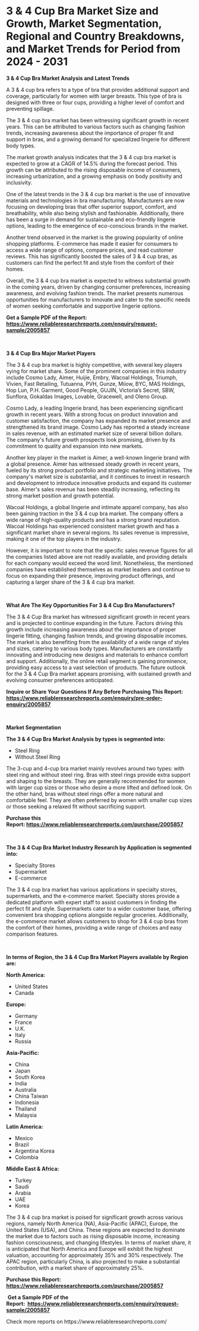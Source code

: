 <p><h1>3 & 4 Cup Bra Market Size and Growth, Market Segmentation, Regional and Country Breakdowns, and Market Trends for Period from 2024 -  2031</h1></p><p><strong>3 & 4 Cup Bra Market Analysis and Latest Trends</strong></p>
<p><p>A 3 & 4 cup bra refers to a type of bra that provides additional support and coverage, particularly for women with larger breasts. This type of bra is designed with three or four cups, providing a higher level of comfort and preventing spillage. </p><p>The 3 & 4 cup bra market has been witnessing significant growth in recent years. This can be attributed to various factors such as changing fashion trends, increasing awareness about the importance of proper fit and support in bras, and a growing demand for specialized lingerie for different body types. </p><p>The market growth analysis indicates that the 3 & 4 cup bra market is expected to grow at a CAGR of 14.5% during the forecast period. This growth can be attributed to the rising disposable income of consumers, increasing urbanization, and a growing emphasis on body positivity and inclusivity. </p><p>One of the latest trends in the 3 & 4 cup bra market is the use of innovative materials and technologies in bra manufacturing. Manufacturers are now focusing on developing bras that offer superior support, comfort, and breathability, while also being stylish and fashionable. Additionally, there has been a surge in demand for sustainable and eco-friendly lingerie options, leading to the emergence of eco-conscious brands in the market. </p><p>Another trend observed in the market is the growing popularity of online shopping platforms. E-commerce has made it easier for consumers to access a wide range of options, compare prices, and read customer reviews. This has significantly boosted the sales of 3 & 4 cup bras, as customers can find the perfect fit and style from the comfort of their homes.</p><p>Overall, the 3 & 4 cup bra market is expected to witness substantial growth in the coming years, driven by changing consumer preferences, increasing awareness, and evolving fashion trends. The market presents numerous opportunities for manufacturers to innovate and cater to the specific needs of women seeking comfortable and supportive lingerie options.</p></p>
<p><strong>Get a Sample PDF of the Report:&nbsp; <a href="https://www.reliableresearchreports.com/enquiry/request-sample/2005857">https://www.reliableresearchreports.com/enquiry/request-sample/2005857</a></strong></p>
<p>&nbsp;</p>
<p><strong>3 & 4 Cup Bra Major Market Players</strong></p>
<p><p>The 3 & 4 cup bra market is highly competitive, with several key players vying for market share. Some of the prominent companies in this industry include Cosmo Lady, Aimer, Huijie, Embry, Wacoal Holdings, Triumph, Vivien, Fast Retailing, Tutuanna, PVH, Gunze, Miiow, BYC, MAS Holdings, Hop Lun, P.H. Garment, Good People, GUJIN, Victoria’s Secret, SBW, Sunflora, Gokaldas Images, Lovable, Gracewell, and Oleno Group. </p><p>Cosmo Lady, a leading lingerie brand, has been experiencing significant growth in recent years. With a strong focus on product innovation and customer satisfaction, the company has expanded its market presence and strengthened its brand image. Cosmo Lady has reported a steady increase in sales revenue, with an estimated market size of several billion dollars. The company's future growth prospects look promising, driven by its commitment to quality and expansion into new markets.</p><p>Another key player in the market is Aimer, a well-known lingerie brand with a global presence. Aimer has witnessed steady growth in recent years, fueled by its strong product portfolio and strategic marketing initiatives. The company's market size is substantial, and it continues to invest in research and development to introduce innovative products and expand its customer base. Aimer's sales revenue has been steadily increasing, reflecting its strong market position and growth potential.</p><p>Wacoal Holdings, a global lingerie and intimate apparel company, has also been gaining traction in the 3 & 4 cup bra market. The company offers a wide range of high-quality products and has a strong brand reputation. Wacoal Holdings has experienced consistent market growth and has a significant market share in several regions. Its sales revenue is impressive, making it one of the top players in the industry.</p><p>However, it is important to note that the specific sales revenue figures for all the companies listed above are not readily available, and providing details for each company would exceed the word limit. Nonetheless, the mentioned companies have established themselves as market leaders and continue to focus on expanding their presence, improving product offerings, and capturing a larger share of the 3 & 4 cup bra market.</p></p>
<p>&nbsp;</p>
<p><strong>What Are The Key Opportunities For 3 & 4 Cup Bra Manufacturers?</strong></p>
<p><p>The 3 & 4 Cup Bra market has witnessed significant growth in recent years and is projected to continue expanding in the future. Factors driving this growth include increasing awareness about the importance of proper lingerie fitting, changing fashion trends, and growing disposable incomes. The market is also benefiting from the availability of a wide range of styles and sizes, catering to various body types. Manufacturers are constantly innovating and introducing new designs and materials to enhance comfort and support. Additionally, the online retail segment is gaining prominence, providing easy access to a vast selection of products. The future outlook for the 3 & 4 Cup Bra market appears promising, with sustained growth and evolving consumer preferences anticipated.</p></p>
<p><strong>Inquire or Share Your Questions If Any Before Purchasing This Report: <a href="https://www.reliableresearchreports.com/enquiry/pre-order-enquiry/2005857">https://www.reliableresearchreports.com/enquiry/pre-order-enquiry/2005857</a></strong></p>
<p>&nbsp;</p>
<p><strong>Market Segmentation</strong></p>
<p><strong>The 3 & 4 Cup Bra Market Analysis by types is segmented into:</strong></p>
<p><ul><li>Steel Ring</li><li>Without Steel Ring</li></ul></p>
<p><p>The 3-cup and 4-cup bra market mainly revolves around two types: with steel ring and without steel ring. Bras with steel rings provide extra support and shaping to the breasts. They are generally recommended for women with larger cup sizes or those who desire a more lifted and defined look. On the other hand, bras without steel rings offer a more natural and comfortable feel. They are often preferred by women with smaller cup sizes or those seeking a relaxed fit without sacrificing support.</p></p>
<p><strong>Purchase this Report:&nbsp;<a href="https://www.reliableresearchreports.com/purchase/2005857">https://www.reliableresearchreports.com/purchase/2005857</a></strong></p>
<p>&nbsp;</p>
<p><strong>The 3 & 4 Cup Bra Market Industry Research by Application is segmented into:</strong></p>
<p><ul><li>Specialty Stores</li><li>Supermarket</li><li>E-commerce</li></ul></p>
<p><p>The 3 & 4 cup bra market has various applications in specialty stores, supermarkets, and the e-commerce market. Specialty stores provide a dedicated platform with expert staff to assist customers in finding the perfect fit and style. Supermarkets cater to a wider customer base, offering convenient bra shopping options alongside regular groceries. Additionally, the e-commerce market allows customers to shop for 3 & 4 cup bras from the comfort of their homes, providing a wide range of choices and easy comparison features.</p></p>
<p>&nbsp;</p>
<p><strong>In terms of Region, the 3 & 4 Cup Bra Market Players available by Region are:</strong></p>
<p>
    <p> <strong> North America: </strong>
        <ul>
            <li>United States</li>
            <li>Canada</li>
        </ul>
        </p> 
    <p> <strong> Europe: </strong>
        <ul>
            <li>Germany</li>
            <li>France</li>
            <li>U.K.</li>
            <li>Italy</li>
            <li>Russia</li>
        </ul>
        </p> 
    <p> <strong> Asia-Pacific: </strong>
        <ul>
            <li>China</li>
            <li>Japan</li>
            <li>South Korea</li>
            <li>India</li>
            <li>Australia</li>
            <li>China Taiwan</li>
            <li>Indonesia</li>
            <li>Thailand</li>
            <li>Malaysia</li>
        </ul>
        </p> 
    <p> <strong> Latin America: </strong>
        <ul>
            <li>Mexico</li>
            <li>Brazil</li>
            <li>Argentina Korea</li>
            <li>Colombia</li>
        </ul>
        </p> 
    <p> <strong> Middle East & Africa: </strong>
        <ul>
            <li>Turkey</li>
            <li>Saudi</li>
            <li>Arabia</li>
            <li>UAE</li>
            <li>Korea</li>
        </ul>
    </p>
    </p>
<p><p>The 3 & 4 cup bra market is poised for significant growth across various regions, namely North America (NA), Asia-Pacific (APAC), Europe, the United States (USA), and China. These regions are expected to dominate the market due to factors such as rising disposable income, increasing fashion consciousness, and changing lifestyles. In terms of market share, it is anticipated that North America and Europe will exhibit the highest valuation, accounting for approximately 35% and 30% respectively. The APAC region, particularly China, is also projected to make a substantial contribution, with a market share of approximately 25%.</p></p>
<p><strong>Purchase this Report: <a href="https://www.reliableresearchreports.com/purchase/2005857">https://www.reliableresearchreports.com/purchase/2005857</a></strong></p>
<p>&nbsp;<strong>Get a Sample PDF of the Report:&nbsp;&nbsp;<a href="https://www.reliableresearchreports.com/enquiry/request-sample/2005857">https://www.reliableresearchreports.com/enquiry/request-sample/2005857</a></strong></p>
<p><strong></strong></p>
<p>Check more reports on https://www.reliableresearchreports.com/</p>